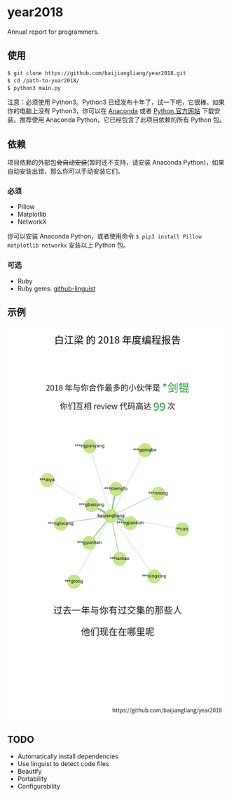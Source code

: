 # year2018
Annual report for programmers.

## 使用
```bash
$ git clone https://github.com/baijiangliang/year2018.git
$ cd /path-to-year2018/
$ python3 main.py
```
注意：必须使用 Python3。Python3 已经发布十年了，试一下吧，它很棒。如果你的电脑上没有 Python3，你可以在 [Anaconda](https://www.anaconda.com/download/) 或者 [Python 官方网站](https://www.python.org/downloads/) 下载安装。推荐使用 Anaconda Python，它已经包含了此项目依赖的所有 Python 包。

## 依赖
项目依赖的外部包~~会自动安装~~(暂时还不支持，请安装 Anaconda Python)，如果自动安装出错，那么你可以手动安装它们。

### 必须
- Pillow
- Matplotlib
- NetworkX

你可以安装 Anaconda Python，或者使用命令 `$ pip3 install Pillow matplotlib networkx` 安装以上 Python 包。

### 可选
- Ruby
- Ruby gems: [github-linguist](https://github.com/github/linguist)

## 示例
![merge_stat](static/examples/5_merge_stat.png)

## TODO
- Automatically install dependencies
- Use linguist to detect code files
- Beautify
- Portability
- Configurability
